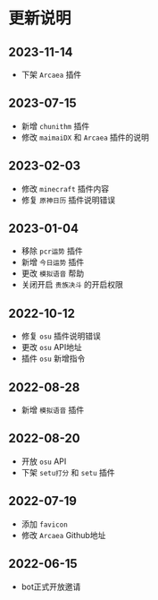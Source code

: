 # 更新说明

## 2023-11-14

- 下架 `Arcaea` 插件

## 2023-07-15

- 新增 `chunithm` 插件
- 修改 `maimaiDX` 和 `Arcaea` 插件的说明

## 2023-02-03

- 修改 `minecraft` 插件内容
- 修复 `原神日历` 插件说明错误

## 2023-01-04

- 移除 `pcr运势` 插件
- 新增 `今日运势` 插件
- 更改 `模拟语音` 帮助
- 关闭开启 `贵族决斗` 的开启权限

## 2022-10-12

- 修复 `osu` 插件说明错误
- 更改 `osu` API地址
- 插件 `osu` 新增指令

## 2022-08-28

- 新增 `模拟语音` 插件

## 2022-08-20

- 开放 `osu` API
- 下架 `setu打分` 和 `setu` 插件

## 2022-07-19

- 添加 `favicon`
- 修改 `Arcaea` Github地址

## 2022-06-15

- bot正式开放邀请
